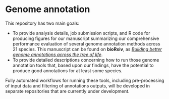 # Genome annotation
This repository has two main goals:

* To provide analysis details, job submission scripts, and R code for producing figures for our manuscript summarizing our comprehensive performance evaluation of several genome annotation methods across 21 species. This manuscript can be found on **bioRxiv**, as  [*Building better genome annotations across the tree of life*](https://www.biorxiv.org/content/10.1101/2024.04.12.589245v1.full).
* To provide detailed descriptions concerning how to run those genome annotation tools that, based upon our findings, have the potential to produce good annotations for at least some species.

Fully automated workflows for running these tools, including pre-processing of input data and filtering of annotations outputs, will be developed in separate repositories that are currently under development.
